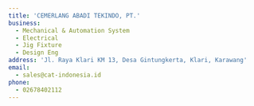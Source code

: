 ```yaml
---
title: 'CEMERLANG ABADI TEKINDO, PT.'
business:
  - Mechanical & Automation System
  - Electrical
  - Jig Fixture
  - Design Eng
address: 'Jl. Raya Klari KM 13, Desa Gintungkerta, Klari, Karawang'
email:
  - sales@cat-indonesia.id
phone:
  - 02678402112
---
```

